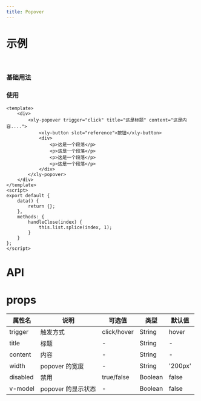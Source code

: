 ```yaml
---
title: Popover
---
```


# 示例

<br/>

### 基础用法

### 使用

```vue
<template>
    <div>
        <xly-popover trigger="click" title="这是标题" content="这是内容....">
            <xly-button slot="reference">按钮</xly-button>
            <div>
                <p>这是一个段落</p>
                <p>这是一个段落</p>
                <p>这是一个段落</p>
                <p>这是一个段落</p>
            </div>
        </xly-popover>
    </div>
</template>
<script>
export default {
    data() {
        return {};
    },
    methods: {
        handleClose(index) {
            this.list.splice(index, 1);
        }
    }
};
</script>
```

# API

# props

| 属性名   | 说明               | 可选值      | 类型    | 默认值  |
| -------- | ------------------ | ----------- | ------- | ------- |
| trigger  | 触发方式           | click/hover | String  | hover   |
| title    | 标题               | -           | String  | -       |
| content  | 内容               | -           | String  | -       |
| width    | popover 的宽度     | -           | String  | '200px' |
| disabled | 禁用               | true/false  | Boolean | false   |
| v-model  | popover 的显示状态 | -           | Boolean | false   |
